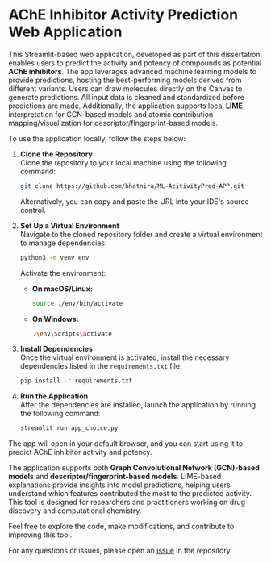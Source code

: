 # AChE Inhibitor Activity Prediction Web Application

This Streamlit-based web application, developed as part of this dissertation, enables users to predict the activity and potency of compounds as potential **AChE inhibitors**. The app leverages advanced machine learning models to provide predictions, hosting the best-performing models derived from different variants. Users can draw molecules directly on the Canvas to generate predictions. All input data is cleaned and standardized before predictions are made. Additionally, the application supports local **LIME** interpretation for GCN-based models and atomic contribution mapping/visualization for descriptor/fingerprint-based models.

To use the application locally, follow the steps below:

1. **Clone the Repository**  
Clone the repository to your local machine using the following command:

    ```bash
    git clone https://github.com/bhatnira/ML-AcitivityPred-APP.git
    ```

    Alternatively, you can copy and paste the URL into your IDE's source control.

2. **Set Up a Virtual Environment**  
Navigate to the cloned repository folder and create a virtual environment to manage dependencies:

    ```bash
    python3 -m venv env
    ```

    Activate the environment:

    - **On macOS/Linux:**
    
      ```bash
      source ./env/bin/activate
      ```

    - **On Windows:**
    
      ```bash
      .\env\Scripts\activate
      ```

3. **Install Dependencies**  
Once the virtual environment is activated, install the necessary dependencies listed in the `requirements.txt` file:

    ```bash
    pip install -r requirements.txt
    ```

4. **Run the Application**  
After the dependencies are installed, launch the application by running the following command:

    ```bash
    streamlit run app_choice.py
    ```

The app will open in your default browser, and you can start using it to predict AChE inhibitor activity and potency.

The application supports both **Graph Convolutional Network (GCN)-based models** and **descriptor/fingerprint-based models**. LIME-based explanations provide insights into model predictions, helping users understand which features contributed the most to the predicted activity. This tool is designed for researchers and practitioners working on drug discovery and computational chemistry.

Feel free to explore the code, make modifications, and contribute to improving this tool.

For any questions or issues, please open an [issue](https://github.com/bhatnira/ML-AcitivityPred-APP/issues) in the repository.
